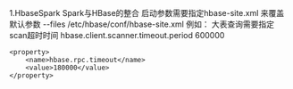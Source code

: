 1.HbaseSpark  Spark与HBase的整合  启动参数需要指定hbase-site.xml 来覆盖默认参数   --files /etc/hbase/conf/hbase-site.xml
例如：
大表查询需要指定 scan超时时间
    <property>
        <name>hbase.client.scanner.timeout.period</name>
        <value>600000</value>
    </property>

    <property>
        <name>hbase.rpc.timeout</name>
        <value>180000</value>
    </property>
